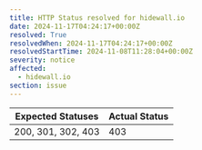 ```yaml
---
title: HTTP Status resolved for hidewall.io
date: 2024-11-17T04:24:17+00:00Z
resolved: True
resolvedWhen: 2024-11-17T04:24:17+00:00Z
resolvedStartTime: 2024-11-08T11:28:04+00:00Z
severity: notice
affected:
  - hidewall.io
section: issue
---
```


| Expected Statuses | Actual Status  |
|-------------------|----------------|
| 200, 301, 302, 403 | 403 |
